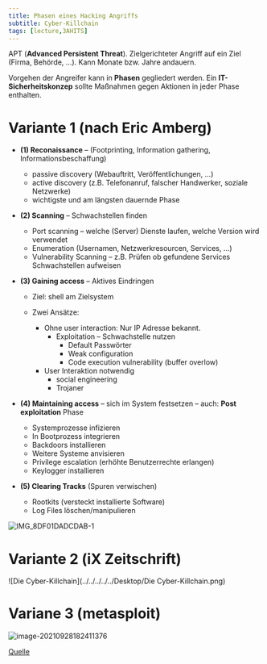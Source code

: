 ```yaml
---
title: Phasen eines Hacking Angriffs
subtitle: Cyber-Killchain
tags: [lecture,3AHITS]
---
```


APT (**Advanced Persistent Threat**). Zielgerichteter Angriff auf ein Ziel (Firma, Behörde, ...). Kann Monate bzw. Jahre andauern.

Vorgehen der Angreifer kann in **Phasen** gegliedert werden. Ein **IT-Sicherheitskonzep** sollte Maßnahmen gegen Aktionen in jeder Phase enthalten.



# Variante 1 (nach Eric Amberg)

- **(1) Reconaissance** – (Footprinting, Information gathering, Informationsbeschaffung)

  - passive discovery (Webauftritt, Veröffentlichungen, ...)
  - active discovery (z.B. Telefonanruf, falscher Handwerker, soziale Netzwerke)
  - wichtigste und am längsten dauernde Phase

- **(2) Scanning** – Schwachstellen finden

  - Port scanning – welche (Server) Dienste laufen, welche Version wird verwendet
  - Enumeration (Usernamen, Netzwerkresourcen, Services, ...)
  - Vulnerability Scanning – z.B. Prüfen ob gefundene Services Schwachstellen aufweisen

- **(3) Gaining access** – Aktives Eindringen

  - Ziel: shell am Zielsystem
  - Zwei Ansätze:

    - Ohne user interaction: Nur IP Adresse bekannt.
      - Exploitation – Schwachstelle nutzen
        - Default Passwörter
        - Weak configuration
        - Code execution vulnerability (buffer overlow)
    - User Interaktion notwendig
      - social engineering
      -  Trojaner

- **(4) Maintaining access**  – sich im System festsetzen – auch: **Post exploitation** Phase

  - Systemprozesse infizieren
  - In Bootprozess integrieren
  - Backdoors installieren
  - Weitere Systeme anvisieren
  - Privilege escalation (erhöhte Benutzerrechte erlangen)
  - Keylogger installieren

- **(5) Clearing Tracks** (Spuren verwischen)

  - Rootkits (versteckt installierte Software)
  - Log Files löschen/manipulieren
  
  

![IMG_8DF01DADCDAB-1](../../../../../Desktop/IMG_8DF01DADCDAB-1.png)



# Variante 2 (iX Zeitschrift)

![Die Cyber-Killchain](../../../../../Desktop/Die Cyber-Killchain.png)

# Variane 3 (metasploit)

![image-20210928182411376](../../../../../Desktop/image-20210928182411376.png)

[Quelle](https://docs.rapid7.com/metasploit/)

